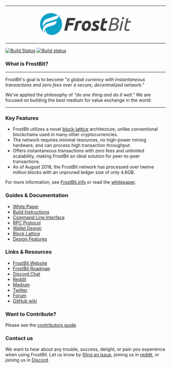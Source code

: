 <hr />
<div align="center">
    <img src="images/FrostBit_Logo.png" alt="Logo" width='300px' height='auto'/>
</div>
<hr />

[![Build Status](https://travis-ci.org/FrostBitCrypto/FrostBit.svg?branch=master)](https://travis-ci.org/FrostBitCrypto/frostbit)
[![Build status](https://ci.appveyor.com/api/projects/status/a9yu2qcl2v9agtry?svg=true)](https://ci.appveyor.com/project/FrostBitDave/frostbit/branch/master)
### What is FrostBit?

---

FrostBit's goal is to become _"a global currency with instantaneous transactions and zero fees over a secure, decentralized network."_

We've applied the philosophy of _"do one thing and do it well."_ We are focused on building the best medium for value exchange in the world.

---

### Key Features

* FrostBit utilizes a novel [block-lattice](https://github.com/frostbitcrypto/frostbit/wiki/Block-lattice) architecture, unlike conventional blockchains used in many other cryptocurrencies.
* The network requires minimal resources, no high-power mining hardware, and can process high transaction throughput.
* Offers instantaneous transactions with zero fees and unlimited scalability, making FrostBit an ideal solution for peer-to-peer transactions.
* As of August 2018, the FrostBit network has processed over twelve million blocks with an unpruned ledger size of only 4.6GB.

For more information, see [FrostBit.info](https://frostbit.info/) or read the [whitepaper](https://frostbit.info/en/whitepaper).

### Guides & Documentation

* [White Paper](https://frostbit.info/en/whitepaper)
* [Build Instructions](https://github.com/frostbitcrypto/frostbit/wiki/Build-Instructions)
* [Command Line Interface](https://github.com/FrostBitCrypto/frostbit/wiki/Command-line-interface)
* [RPC Protocol](https://github.com/FrostBitCrypto/frostbit/wiki/RPC-protocol)
* [Wallet Design](https://github.com/FrostBitCrypto/frostbit/wiki/Wallet-design)
* [Block Lattice](https://github.com/FrostBitCrypto/frostbit/wiki/Block-lattice)
* [Design Features](https://github.com/FrostBitCrypto/frostbit/wiki/Design-features)

### Links & Resources

* [FrostBit Website](https://frostbit.info)
* [FrostBit Roadmap](https://developers.nano.org/roadmap)
* [Discord Chat](https://chat.nano.org/)
* [Reddit](https://reddit.com/r/FrostBitCrypto)
* [Medium](https://medium.com/FrostBitCrypto)
* [Twitter](https://twitter.com/FrostBitO)
* [Forum](https://forum.frostbit.net/)
* [GitHub wiki](https://github.com/FrostBitCrypto/frostbit/wiki)

### Want to Contribute?

Please see the [contributors guide](https://github.com/FrostBitCrypto/frostbit/wiki/Contributing).

### Contact us

We want to hear about any trouble, success, delight, or pain you experience when
using FrostBit. Let us know by [filing an issue](https://github.com/FrostBitCrypto/frostbit/issues), joining us in [reddit](https://reddit.com/r/FrostBitCrypto), or joining us in [Discord](https://chat.nano.org/).
